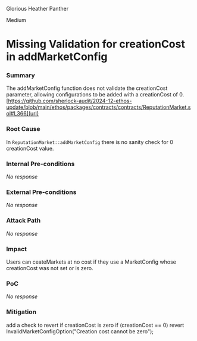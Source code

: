 Glorious Heather Panther

Medium

# Missing Validation for creationCost in addMarketConfig

### Summary

The addMarketConfig function does not validate the creationCost parameter, allowing configurations to be added with a creationCost of 0. [https://github.com/sherlock-audit/2024-12-ethos-update/blob/main/ethos/packages/contracts/contracts/ReputationMarket.sol#L366](url)

### Root Cause

In `ReputationMarket::addMarketConfig` there is no sanity check for 0 creationCost value.

### Internal Pre-conditions

_No response_

### External Pre-conditions

_No response_

### Attack Path

_No response_

### Impact

Users can ceateMarkets at no cost if they use a MarketConfig whose creationCost was not set or is zero.

### PoC

_No response_

### Mitigation

add a check to revert if creationCost is zero
if (creationCost == 0) revert InvalidMarketConfigOption("Creation cost cannot be zero");